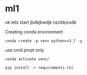 # ml1


ok lets start
jbdkjbwdjk nzcbkjvsdb

Creating conda environment
```
conda create -p venv python==3.7 -y
```
use cmd pmpt only
```
conda activate venv/
```
```
pip install -r requirements.txt
```
